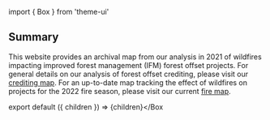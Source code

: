 import { Box } from 'theme-ui'

## Summary

This website provides an archival map from our analysis in 2021 of wildfires impacting improved forest management (IFM) forest offset projects. For general details on our analysis of forest offset crediting, please visit our [crediting map](/research/forest-offsets-crediting). For an up-to-date map tracking the effect of wildfires on projects for the 2022 fire season, please visit our current [fire map](/research/forest-offsets-fires).

export default ({ children }) => <Box>{children}</Box

>
